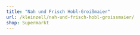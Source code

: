 ```yaml
---
title: "Nah und Frisch Hobl-Groißmaier"
url: /kleinzell/nah-und-frisch-hobl-groissmaier/
shop: Supermarkt
---
```

